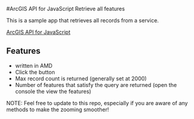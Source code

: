 #ArcGIS API for JavaScript Retrieve all features

This is a sample app that retrieves all records from a service.

[ArcGIS API for JavaScript](https://developers.arcgis.com/javascript/)



## Features

* written in AMD
* Click the button
* Max record count is returned (generally set at 2000)
* Number of features that satisfy the query are returned
(open the console the view the features)

NOTE: Feel free to update to this repo, especially if you are aware of any methods to make the zooming smoother!
